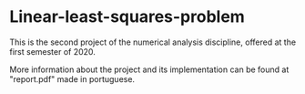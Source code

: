 # Linear-least-squares-problem
This is the second project of the numerical analysis discipline, offered at the first semester of 2020.

More information about the project and its implementation can be found at "report.pdf" made in portuguese.
